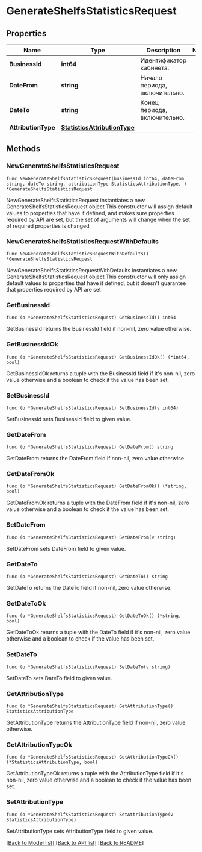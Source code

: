 # GenerateShelfsStatisticsRequest

## Properties

Name | Type | Description | Notes
------------ | ------------- | ------------- | -------------
**BusinessId** | **int64** | Идентификатор кабинета. | 
**DateFrom** | **string** | Начало периода, включительно. | 
**DateTo** | **string** | Конец периода, включительно. | 
**AttributionType** | [**StatisticsAttributionType**](StatisticsAttributionType.md) |  | 

## Methods

### NewGenerateShelfsStatisticsRequest

`func NewGenerateShelfsStatisticsRequest(businessId int64, dateFrom string, dateTo string, attributionType StatisticsAttributionType, ) *GenerateShelfsStatisticsRequest`

NewGenerateShelfsStatisticsRequest instantiates a new GenerateShelfsStatisticsRequest object
This constructor will assign default values to properties that have it defined,
and makes sure properties required by API are set, but the set of arguments
will change when the set of required properties is changed

### NewGenerateShelfsStatisticsRequestWithDefaults

`func NewGenerateShelfsStatisticsRequestWithDefaults() *GenerateShelfsStatisticsRequest`

NewGenerateShelfsStatisticsRequestWithDefaults instantiates a new GenerateShelfsStatisticsRequest object
This constructor will only assign default values to properties that have it defined,
but it doesn't guarantee that properties required by API are set

### GetBusinessId

`func (o *GenerateShelfsStatisticsRequest) GetBusinessId() int64`

GetBusinessId returns the BusinessId field if non-nil, zero value otherwise.

### GetBusinessIdOk

`func (o *GenerateShelfsStatisticsRequest) GetBusinessIdOk() (*int64, bool)`

GetBusinessIdOk returns a tuple with the BusinessId field if it's non-nil, zero value otherwise
and a boolean to check if the value has been set.

### SetBusinessId

`func (o *GenerateShelfsStatisticsRequest) SetBusinessId(v int64)`

SetBusinessId sets BusinessId field to given value.


### GetDateFrom

`func (o *GenerateShelfsStatisticsRequest) GetDateFrom() string`

GetDateFrom returns the DateFrom field if non-nil, zero value otherwise.

### GetDateFromOk

`func (o *GenerateShelfsStatisticsRequest) GetDateFromOk() (*string, bool)`

GetDateFromOk returns a tuple with the DateFrom field if it's non-nil, zero value otherwise
and a boolean to check if the value has been set.

### SetDateFrom

`func (o *GenerateShelfsStatisticsRequest) SetDateFrom(v string)`

SetDateFrom sets DateFrom field to given value.


### GetDateTo

`func (o *GenerateShelfsStatisticsRequest) GetDateTo() string`

GetDateTo returns the DateTo field if non-nil, zero value otherwise.

### GetDateToOk

`func (o *GenerateShelfsStatisticsRequest) GetDateToOk() (*string, bool)`

GetDateToOk returns a tuple with the DateTo field if it's non-nil, zero value otherwise
and a boolean to check if the value has been set.

### SetDateTo

`func (o *GenerateShelfsStatisticsRequest) SetDateTo(v string)`

SetDateTo sets DateTo field to given value.


### GetAttributionType

`func (o *GenerateShelfsStatisticsRequest) GetAttributionType() StatisticsAttributionType`

GetAttributionType returns the AttributionType field if non-nil, zero value otherwise.

### GetAttributionTypeOk

`func (o *GenerateShelfsStatisticsRequest) GetAttributionTypeOk() (*StatisticsAttributionType, bool)`

GetAttributionTypeOk returns a tuple with the AttributionType field if it's non-nil, zero value otherwise
and a boolean to check if the value has been set.

### SetAttributionType

`func (o *GenerateShelfsStatisticsRequest) SetAttributionType(v StatisticsAttributionType)`

SetAttributionType sets AttributionType field to given value.



[[Back to Model list]](../README.md#documentation-for-models) [[Back to API list]](../README.md#documentation-for-api-endpoints) [[Back to README]](../README.md)


